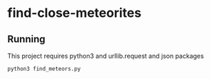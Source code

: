 # find-close-meteorites

## Running

This project requires python3 and urllib.request and json packages

`python3 find_meteors.py`
